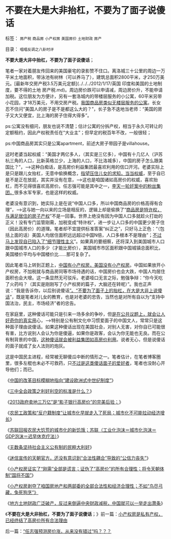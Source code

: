 # 不要在大是大非抬杠，不要为了面子说傻话

标签： `房产税` `商品房` `小产权房` `美国房价` `土地财政` `房产` 

目录： `唱唱反调之八卦时评`

**不要大是大非中抬杠，不要为了面子说傻话**；

笔者一家对着朋友传回来的美国豪宅的录影赞不住口。离洛城三十公里的周边一万平米土地面积，带泳池有树林（可以养马了），建筑总面积2800平米，才250万美元。[最新年交房产税3.5万美元定额](../../../2012/1/17/英国 印度和美国的土地制度，要不得的土地 房产税.md)。周边房价跌可以申请减，周边房价升，不能申请加税。这位朋友为方便计，另有一套洛城内的带楼层服务的小公寓，60平米另带小花园，才18万美元，不用交房产税。[我国商品房类似无楼层服务的公寓](../../../2011/6/21/讲政治的保障房中的凯恩斯主义.md)。长女忍不住问“美国人的房子是不是都这么大的？”，长子急不迭地当老师：“美国的房子又大又便宜，比上海的房子住得大得多”。

ps:公寓没有细问，朋友也说不清楚；估计公寓的分拆产权，相当于永久可转让的定额租约，因此产权税责任在“大业主”；但早定的税百年不改，一般很轻；

ps:中国商品房其实只是公寓apartment，前述大房子带园子是villahouse。

这时老婆当起权威：“美国才两亿多人，（其实是三亿多），中国有十几亿人（沪苏杭三角的人口，比新英格兰少，上海的人口，不比洛城多），中国的房子怎么跟美国比？”，——>这种白痴话，是高房价利益集团最喜欢利用的信口开河。老婆实际上是只是跟儿女抬杠，无意中偷换概念，[指望压住儿女的求知，当当权威](../../../2011/1/30/狼的斗牙和狗的斗嘴.md)，至于自已是不是正在放屁，其实并没有在意，——>这也是咱国诸如高房价的权威，喜欢抬杠，而不见得很喜欢高房价。任志强可能是其中之一，[李天一轮奸案中的粉丝集团，](../../../2013/10/1/李家辩护集团将宣传当成辩护，以惨败印证了“宣传总是适得其反”.md)很多水军专家，也是这样的权威。

老婆没有意识到，她实际上是在说“中国人口多，所以中国商品房的价格高得有合理”，——>这与她一向以来的立场是相反的，逻辑上却是偷换了“[商品房是特许权，与满足居住的房子产权](../../../2013/11/23/商品房＝小产权房&nbsp;＋&nbsp;特许权税.md)”不是一回事。世界上绝没有因为中国人口多就趁火打劫的正义！没有专门监管刚需，加税变成“特许权”，进一步让人口多的中国更少房子住（因此高房价）的道理。笔者却不宜提供标准答案“纠正之”，只好马上正色：“（包括上面的话）美国人均居住面积远远超过中国N倍，人口多根本不是理由”；[不过马上发现自已陷入了“细节理性主义](../../../2013/10/19/在所有命题被讨论前，都要首先重温科学的世界观.md)”。如果真的要细察，还将深入到美国城市人口跟中国城市人口的多少（才能比房价），美国城市市区面积跟中国城镇总面积比，美国楼价平均与中国楼价比……那可复杂了。

因此笔者马上转到正题上，[中国有小产权房，美国没有小产权房](../../../2013/11/22/“小产权房”是真正的产权，“商品房”是真正的特权.md)。中国如果放开小产权房，不加税就与商品房同等市场待遇的话，中国房价也会大跌，中国人均居住面积也会大增。这一条显然无可驳斥。老婆哑口无言之际，勉强争辩：“你今天吃了火药吗？（其实是刚刚写了小产权房的篇子，大脑还在转呢）”。我也正声说：“我是告诉你，以后别说傻话[”。“不要为了面子上的抬杠，在大是大非上说傻话](../../../2013/11/22/彼此压服对方的“真理之争”最终导致宗教战争.md)”，既是笔者对儿女的教育，也是对老婆的忠告，当然也是对所有自以为“支持中国法治，民主，市场经济”者的忠告。

在家庭里，这种傻话可能只是引来一场多余的争吵，但[是在公共议题上，就会让人好奇你的真实用](../../../2013/7/24/《罗伯特议事规则》要考察观点背后的动机和行动预期.md)心，——>特别是公有制文化中习惯爱面子的中国文人，常常只是这种面子理由说傻话。如果这种傻话出现在美国社会，对别人无害，对你自已可能很有害，比方说别人会认为你是傻逼，如果你是政客，会认为你无能也无良。而在公有制背景的中国，[这种傻话就会被利益集团如高房价利用](../../../2014/1/7/小产权房将置任志强和两部委于万劫不复，甚或“国将不国”.md)。说者无心，但是说傻话的面子就成了女人法则的炮灰。

这是中国民主进程，经常被无聊傻瓜中断的情形之一。笔者估计，在笔者博客圈里，很多左棍也未必不可救药，只[不过是这类傻话面子的爱好者](../../../2013/9/26/争论“房价上涨”者有多少是真正相信自已的话的？信几成？.md)，笔者也没耐心开导他们；而已。

《[中国的改革目标模糊地指向“建设欧洲式中世纪制度”](../../../2013/11/24/改革目标模糊地指向“建设欧洲式中世纪制度”.md)》

《[三中全会政策之利好利空的标准是什么？](../../../2014/1/5/三中全会政策之利好利空的标准是什么？.md)》

《[2013政府卖地三万亿”是“影子银行高房价”的完美后验；](../../../2014/1/3/“2013政府卖地三万亿”，预兆了房价涨，还是房价跌？.md)》

《[农民工政策和“反户籍制度”让城市化早就走入了死局；城市化不可能拉动经济增长](../../../2014/1/6/中国现经济水平上早就到达了城市化的极限；.md)》

《[苏联回报农民大饥荒的城市化的新饥饿；苏联（工业化泡沫＝城市化泡沫＝GDP泡沫＝迟早休克疗法）](../../../2014/1/6/苏联回报农民大饥荒的城市化拉动的大崩溃.md)》

《[无数条坚持社会主义公有制的民粹大利好](../../../2014/1/6/无数条坚持社会主义公有制的民粹大利好.md)》

《[迷信宣传的天朝官方，还没有意识到“合法性耦合”导致的“公信力丧失”](../../../2014/1/7/实例理解“真实的谎言”的老技术.md)》

《[小产权房证实了“刚需”全部是谎言；证伪了“高房价”的所有合理性；将令天朝体制“国将不国”](../../../2014/1/7/小产权房将置任志强和两部委于万劫不复，甚或“国将不国”.md)》

《[小产权房剥夺了咱国房地产和两部委的全部合法性和经济合理性；不如“鸟尽弓藏，兔死狗烹”》](../../../2014/1/7/反正不能再收房地税，不如“鸟尽弓藏，兔死狗烹”.md)

《[地方土地财政广泛破产，反过来倒逼中央财政减税，中国就可以一举走出萧条](../../../2014/1/8/小产权房是私有产权，已经终结了高房价所有合法理由.md)》

《**不要在大是大非抬杠，不要为了面子说傻话**；》前一篇：[小产权房是私有产权，已经终结了高房价所有合法理由](../../../2014/1/8/小产权房是私有产权，已经终结了高房价所有合法理由.md)

后一篇：[“任志强预测房价涨，从来没有错过“吗？？？](../../../2014/1/8/“任志强预测房价涨，从来没有错过“吗？？？.md)